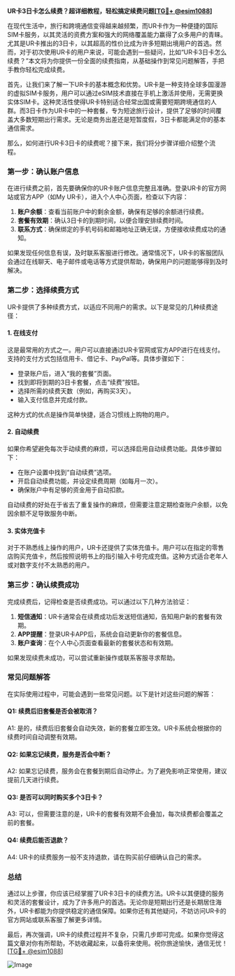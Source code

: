 **UR卡3日卡怎么续费？超详细教程，轻松搞定续费问题[[TG💪+ @esim1088](https://t.me/s/esim1088)]**

在现代生活中，旅行和跨境通信变得越来越频繁，而UR卡作为一种便捷的国际SIM卡服务，以其灵活的资费方案和强大的网络覆盖能力赢得了众多用户的青睐。尤其是UR卡推出的3日卡，以其超高的性价比成为许多短期出境用户的首选。然而，对于初次使用UR卡的用户来说，可能会遇到一些疑问，比如“UR卡3日卡怎么续费？”本文将为你提供一份全面的续费指南，从基础操作到常见问题解答，手把手教你轻松完成续费。

首先，让我们来了解一下UR卡的基本概念和优势。UR卡是一种支持全球多国漫游的虚拟SIM卡服务，用户可以通过eSIM技术直接在手机上激活并使用，无需更换实体SIM卡。这种灵活性使得UR卡特别适合经常出国或需要短期跨境通信的人群。而3日卡作为UR卡中的一种套餐，专为短途旅行设计，提供了足够的时间覆盖大多数短期出行需求。无论是商务出差还是短暂度假，3日卡都能满足你的基本通信需求。

那么，如何进行UR卡3日卡的续费呢？接下来，我们将分步骤详细介绍整个流程。

### 第一步：确认账户信息

在进行续费之前，首先要确保你的UR卡账户信息完整且准确。登录UR卡的官方网站或官方APP（如My UR卡），进入个人中心页面，检查以下内容：

1. **账户余额**：查看当前账户中的剩余金额，确保有足够的余额进行续费。
2. **套餐有效期**：确认3日卡的到期时间，以便合理安排续费时间。
3. **联系方式**：确保绑定的手机号码和邮箱地址正确无误，方便接收续费成功的通知。

如果发现任何信息有误，及时联系客服进行修改。通常情况下，UR卡的客服团队会通过在线聊天、电子邮件或电话等方式提供帮助，确保用户的问题能够得到及时解决。

### 第二步：选择续费方式

UR卡提供了多种续费方式，以适应不同用户的需求。以下是常见的几种续费途径：

#### 1. 在线支付

这是最常用的方式之一。用户可以直接通过UR卡官网或官方APP进行在线支付。支持的支付方式包括信用卡、借记卡、PayPal等。具体步骤如下：

- 登录账户后，进入“我的套餐”页面。
- 找到即将到期的3日卡套餐，点击“续费”按钮。
- 选择所需的续费天数（例如，再购买3天）。
- 输入支付信息并完成付款。

这种方式的优点是操作简单快捷，适合习惯线上购物的用户。

#### 2. 自动续费

如果你希望避免每次手动续费的麻烦，可以选择启用自动续费功能。具体步骤如下：

- 在账户设置中找到“自动续费”选项。
- 开启自动续费功能，并设定续费周期（如每月一次）。
- 确保账户中有足够的资金用于自动扣款。

自动续费的好处在于省去了重复操作的麻烦，但需要注意定期检查账户余额，以免因余额不足导致服务中断。

#### 3. 实体充值卡

对于不熟悉线上操作的用户，UR卡还提供了实体充值卡。用户可以在指定的零售店购买充值卡，然后按照说明书上的指引输入卡号完成充值。这种方式适合老年人或对数字支付不太熟悉的用户。

### 第三步：确认续费成功

完成续费后，记得检查是否续费成功。可以通过以下几种方法验证：

1. **短信通知**：UR卡通常会在续费成功后发送短信通知，告知用户新的套餐有效期。
2. **APP提醒**：登录UR卡APP后，系统会自动更新你的套餐信息。
3. **账户查询**：在个人中心页面查看最新的套餐状态和有效期。

如果发现续费未成功，可以尝试重新操作或联系客服寻求帮助。

### 常见问题解答

在实际使用过程中，可能会遇到一些常见问题。以下是针对这些问题的解答：

#### Q1: 续费后旧套餐是否会被取消？

A1: 是的，续费后旧套餐会自动失效，新的套餐立即生效。UR卡系统会根据你的续费时间自动调整有效期。

#### Q2: 如果忘记续费，服务是否会中断？

A2: 如果忘记续费，服务会在套餐到期后自动停止。为了避免影响正常使用，建议提前几天进行续费。

#### Q3: 是否可以同时购买多个3日卡？

A3: 可以，但需要注意的是，UR卡的套餐有效期不会叠加，每次续费都会覆盖之前的套餐。

#### Q4: 续费后能否退款？

A4: UR卡的续费服务一般不支持退款，请在购买前仔细确认自己的需求。

### 总结

通过以上步骤，你应该已经掌握了UR卡3日卡的续费方法。UR卡以其便捷的服务和灵活的套餐设计，成为了许多用户的首选。无论你是短期出行还是长期居住海外，UR卡都能为你提供稳定的通信保障。如果你还有其他疑问，不妨访问UR卡的官方网站或联系客服了解更多详情。

最后，再次强调，UR卡的续费过程并不复杂，只需几步即可完成。如果你觉得这篇文章对你有所帮助，不妨收藏起来，以备将来使用。祝你旅途愉快，通信无忧！[[TG💪+ @esim1088](https://t.me/s/esim1088)] 

![Image](https://i.postimg.cc/4NQfJmqS/Snipaste-2025-05-13-00-14-12.png)